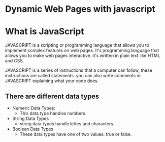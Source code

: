 # Dynamic Web Pages with javascript

# **What is JavaScript**
JAVASCRIPT is a scripting or programming language that allows you to implement complex features on web pages. It's programming language that allows you to make web pages interactive. it's written in plain text like HTML and CSS.

JAVASCRIPT is a series of instructions that a computer can follow, these instructions are called statements. you can also write comments in JAVASCRIPT explaining what your code does.
## There are different data types
- Numeric Data Types:
    - This data type handles numbers.
- String Data Types
    - string data types handle lettes and characters.
- Boolean Data Types
    - These data types have one of two values: true or false.